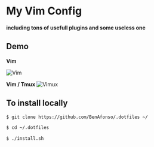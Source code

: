 # My Vim Config 
**including tons of usefull plugins and some useless one**

## Demo

**Vim**


![Vim](https://cloud.githubusercontent.com/assets/14387764/22547000/c63612c6-e93f-11e6-996b-89cce2041d5e.png)

**Vim / Tmux**
![Vimux](https://cloud.githubusercontent.com/assets/14387764/22547004/c9fe7bfa-e93f-11e6-89ee-5c19d0355683.png)

## To install locally

```sh
$ git clone https://github.com/BenAfonso/.dotfiles ~/

$ cd ~/.dotfiles

$ ./install.sh
```
